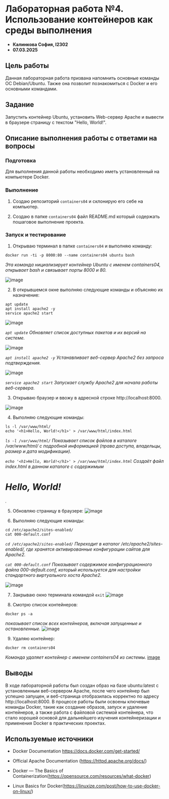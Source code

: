 # Лабораторная работа №4. Использование контейнеров как среды выполнения
 
 - **Калинкова София, I2302** 
 - **07.03.2025** 

## Цель работы

Данная лабораторная работа призвана напомнить основные команды ОС Debian/Ubuntu. Также она позволит познакомиться с Docker и его основными командами.

## Задание

Запустить контейнер Ubuntu, установить Web-сервер Apache и вывести в браузере страницу с текстом "Hello, World!".

## Описание выполнения работы с ответами на вопросы

### Подготовка

Для выполнения данной работы необходимо иметь установленный на компьютере Docker.

### Выполнение

1. Создаю репозиторий `containers04` и склонирую его себе на компьютер.

2. Создаю в папке `containers04` файл README.md который содержать пошаговое выполнение проекта. 

### Запуск и тестирование

1. Открываю терминал в папке `containers04` и выполняю команду:

`docker run -ti -p 8000:80 --name containers04 ubuntu bash`

*Эта команда нициализирует контейнер Ubuntu с именем containers04, открывает bash и связывает порты 8000 и 80.*

![image](img/docker%20run.jpg)

2. В открывшемся окне выполняю следующие команды и объясняю их назначение:

```
apt update
apt install apache2 -y
service apache2 start
```

![image](img/apt%20update.jpg)

*`apt update` Обновляет список доступных пакетов и их версий на системе.*

![image](img/apt%20install.jpg)

*`apt install apache2 -y` Устанавливает веб-сервер Apache2 без запроса подтверждения.*

![image](img/service%20apach.jpg)

*`service apache2 start` Запускает службу Apache2 для начала работы веб-сервера.*


3. Открываю браузер и ввожу в адресной строке http://localhost:8000. 

![image](img/localhost.jpg)

4. Выполняю следующие команды:
```
ls -l /var/www/html/
echo '<h1>Hello, World!</h1>' > /var/www/html/index.html
```
*`ls -l /var/www/html/` Показывает список файлов в каталоге /var/www/html/ с подробной информацией (права доступа, владельцы, размер и дата модификации).*

*`echo '<h1>Hello, World!</h1>' > /var/www/html/index.html` Создаёт файл index.html в данном каталоге с содержимым <h1>Hello, World!</h1>.*


5. Обновляю страницу в браузере:
![image](img/hello%20world.jpg)

6. Выполняю следующие команды:
```
cd /etc/apache2/sites-enabled/
cat 000-default.conf
```

*`cd /etc/apache2/sites-enabled/` Переходит в каталог /etc/apache2/sites-enabled/, где хранятся активированные конфигурации сайтов для Apache2.*

*`cat 000-default.conf` Показывает содержимое конфигурационного файла 000-default.conf, который используется для настройки стандартного виртуального хоста Apache2.*

![image](img/cd%20etc%20apache2.jpg)

7. Закрываю окно терминала командой `exit`
![image](img/exit.jpg)

8. Смотрю список контейнеров:

`docker ps -a`

*показывает список всех контейнеров, включая запущенные и остановленные.*
![image](img/docker%20ps%20-a.jpg)

9. Удаляю контейнер:

`docker rm containers04`

*Команда удаляет контейнер с именем containers04 из системы.*
[image](img/docker%20rm.jpg)

## Выводы

В ходе лабораторной работы был создан образ на базе ubuntu:latest с установленным веб-сервером Apache, после чего контейнер был успешно запущен, и веб-страница отобразилась корректно по адресу http://localhost:8000. В процессе работы были освоены ключевые команды Docker, такие как создание образов, запуск и удаление контейнеров, а также работа с файловой системой контейнера, что стало хорошей основой для дальнейшего изучения контейнеризации и применения Docker в практических проектах.

## Используемые источники

- Docker Documentation  https://docs.docker.com/get-started/

- Official Apache Documentation (https://httpd.apache.org/docs/)
- Docker — The Basics of Containerization(https://opensource.com/resources/what-docker)
- Linux Basics for Docker(https://linuxize.com/post/how-to-use-docker-on-linux/)